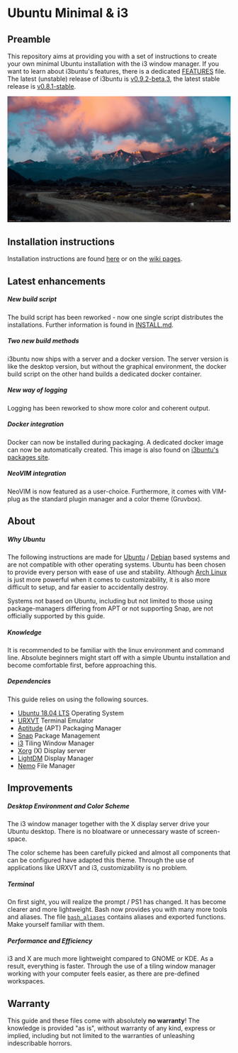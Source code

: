 # Ubuntu Minimal & i3

[//]: # (Serves an overview of i3buntu)
[//]: # (version 0.9.3)

## Preamble

This repository aims at providing you with a set of instructions to create your own minimal Ubuntu installation with the i3 window manager. If you want to learn about i3buntu's features, there is a dedicated [FEATURES](./resources/doc/FEATURES.adoc) file. The latest (unstable) release of i3buntu is [v0.9.2-beta.3](https://github.com/aendeavor/i3buntu/releases/tag/v0.9.2-beta.3), the latest stable release is [v0.8.1-stable](https://github.com/aendeavor/i3buntu/releases/tag/v0.8.1-stable).

[![Desktop Theme](resources/doc/desktop_theme.png)](https://www.reddit.com/r/unixporn/)

## Installation instructions

Installation instructions are found [here](./INSTALL.md) or on the [wiki pages](https://github.com/aendeavor/i3buntu/wiki).

## Latest enhancements

##### New build script

The build script has been reworked - now one single script distributes the installations. Further information is found in [INSTALL.md](./INSTALL.md).

##### Two new build methods

i3buntu now ships with a server and a docker version. The server version is like the desktop version, but without the graphical environment, the docker build script on the other hand builds a dedicated docker container.

##### New way of logging

Logging has been reworked to show more color and coherent output.

##### Docker integration

Docker can now be installed during packaging. A dedicated docker image can now be automatically created. This image is also found on [i3buntu's packages site](https://github.com/aendeavor/i3buntu/packages).

##### NeoVIM integration

NeoVIM is now featured as a user-choice. Furthermore, it comes with VIM-plug as the standard plugin manager and a color theme (Gruvbox).

## About

##### Why Ubuntu

The following instructions are made for [Ubuntu](https://wiki.archlinux.org/index.php/Arch_compared_to_other_distributions#Ubuntu) / [Debian](https://wiki.archlinux.org/index.php/Arch_compared_to_other_distributions#General) based systems and are not compatible with other operating systems. Ubuntu has been chosen to provide every person with ease of use and stability. Although [Arch Linux](https://wiki.archlinux.org/index.php/Arch_Linux) is just more powerful when it comes to customizability, it is also more difficult to setup, and far easier to accidentally destroy.

Systems not based on Ubuntu, including but not limited to those using package-managers differing from APT or not supporting Snap, are not officially supported by this guide.

##### Knowledge

It is recommended to be familiar with the linux environment and command line. Absolute beginners might start off with a simple Ubuntu installation and become comfortable first, before approaching this.

##### Dependencies

This guide relies on using the following sources.

* [Ubuntu 18.04 LTS](http://releases.ubuntu.com/18.04/) Operating System
* [URXVT](https://wiki.archlinux.org/index.php/Rxvt-unicode) Terminal Emulator
* [Aptitude](https://wiki.debian.org/Aptitude) (APT) Packaging Manager
* [Snap](https://wiki.archlinux.org/index.php/Snap) Package Management
* [i3](https://wiki.archlinux.org/index.php/I3) Tiling Window Manager
* [Xorg](https://wiki.archlinux.org/index.php/Xorg) (X) Display server
* [LightDM](https://wiki.archlinux.org/index.php/LightDM) Display Manager
* [Nemo](https://wiki.archlinux.org/index.php/Nemo) File Manager

## Improvements

##### Desktop Environment and Color Scheme

The i3 window manager together with the X display server drive your Ubuntu desktop. There is no bloatware or unnecessary waste of screen-space.

The color scheme has been carefully picked and almost all components that can be configured have adapted this theme. Through the use of applications like URXVT and i3, customizability is no problem.

##### Terminal

On first sight, you will realize the prompt / PS1 has changed. It has become clearer and more lightweight. Bash now provides you with many more tools and aliases. The file [`bash_aliases`](resources/bash/.bash_aliases) contains aliases and exported functions. Make yourself familiar with them.

##### Performance and Efficiency

i3 and X are much more lightweight compared to GNOME or KDE. As a result, everything is faster. Through the use of a tiling window manager working with your computer feels easier, as there are pre-defined workspaces.

## Warranty

This guide and these files come with absolutely **no warranty**! The knowledge is provided "as is", without warranty of any kind, express or implied, including but not limited to the warranties of unleashing indescribable horrors.